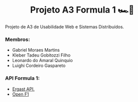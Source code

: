 <h1 align="center">Projeto A3 Formula 1 🏎️🏁</h1>  

Projeto de A3 de Usabilidade Web e Sistemas Distribuídos.
<h3>Membros:</h3>
<ul>
  <li>
    Gabriel Moraes Martins 
  </li>
  <li>
    Kleber Tadeu Gobitozzi Filho
  </li>
  <li>
    Leonardo do Amaral Quinquio 
  </li>
  <li>
    Luighi Cordeiro Gaspareto 
  </li>
</ul>
<h3>API Formula 1:</h3>
<ul>
  <li>
    <a href="https://documenter.getpostman.com/view/11586746/SztEa7bL"> Ergast API.</a>
  </li>
  <li>
    <a href="https://openf1.org/?javascript#api-endpoints"> Open F1</a>
  </li>
</ul>

